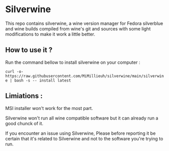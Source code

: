 # Silverwine

This repo contains silverwine, a wine version manager for Fedora silverblue and wine builds compiled from wine's git and sources with some light modifications to make it work a little better.

## How to use it ? 

Run the command bellow to install silverwine on your computer :

`curl -o- https://raw.githubusercontent.com/MiMillieuh/silverwine/main/silverwine | bash -s -- install latest`

## Limiations : 

MSI installer won't work for the most part.

Silverwine won't run all wine compatible software but it can already run a good chunck of it.

If you encounter an issue using Silverwine, Please before reporting it be certain that it's related to Silverwine and not to the software you're trying to run.
